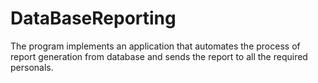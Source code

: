 # DataBaseReporting
The program implements an application that
automates the process of report generation from database 
and sends the report to all the required personals.
